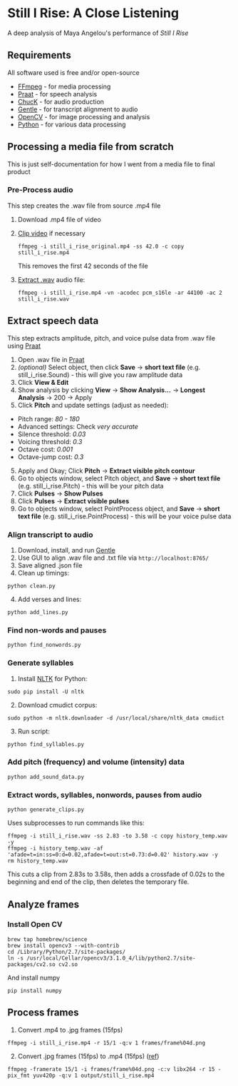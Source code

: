 # Still I Rise: A Close Listening

A deep analysis of Maya Angelou's performance of _Still I Rise_

## Requirements

All software used is free and/or open-source

* [FFmpeg](https://www.ffmpeg.org/) - for media processing
* [Praat](http://www.fon.hum.uva.nl/praat/) - for speech analysis
* [ChucK](http://chuck.cs.princeton.edu/) - for audio production
* [Gentle](https://github.com/lowerquality/gentle) - for transcript alignment to audio
* [OpenCV](http://opencv.org/) - for image processing and analysis
* [Python](https://www.python.org/) - for various data processing

## Processing a media file from scratch

This is just self-documentation for how I went from a media file to final product

### Pre-Process audio

This step creates the .wav file from source .mp4 file

1. Download .mp4 file of video
2. [Clip video](https://trac.ffmpeg.org/wiki/Seeking#Cuttingsmallsections) if necessary

   ```
   ffmpeg -i still_i_rise_original.mp4 -ss 42.0 -c copy still_i_rise.mp4
   ```

   This removes the first 42 seconds of the file

3. [Extract .wav](http://superuser.com/a/791874) audio file:

   ```
   ffmpeg -i still_i_rise.mp4 -vn -acodec pcm_s16le -ar 44100 -ac 2 still_i_rise.wav
   ```

## Extract speech data

This step extracts amplitude, pitch, and voice pulse data from .wav file using [Praat](http://www.fon.hum.uva.nl/praat/)

1. Open .wav file in [Praat](http://www.fon.hum.uva.nl/praat/)
2. _(optional)_ Select object, then click **Save** -> **short text file** (e.g. still_i_rise.Sound) - this will give you raw amplitude data
2. Click **View & Edit**
3. Show analysis by clicking **View** -> **Show Analysis...** -> **Longest Analysis** -> 200 -> Apply
4. Click **Pitch** and update settings (adjust as needed):
  * Pitch range: *80 - 180*
  * Advanced settings: Check *very accurate*
  * Silence threshold: *0.03*
  * Voicing threshold: *0.3*
  * Octave cost: *0.001*
  * Octave-jump cost: *0.3*
5. Apply and Okay; Click **Pitch** -> **Extract visible pitch contour**
6. Go to objects window, select Pitch object, and **Save** -> **short text file** (e.g. still_i_rise.Pitch) - this will be your pitch data
7. Click **Pulses** -> **Show Pulses**
8. Click **Pulses** -> **Extract visible pulses**
9. Go to objects window, select PointProcess object, and **Save** -> **short text file** (e.g. still_i_rise.PointProcess) - this will be your voice pulse data

### Align transcript to audio

1. Download, install, and run [Gentle](https://github.com/lowerquality/gentle)
2. Use GUI to align .wav file and .txt file via `http://localhost:8765/`
3. Save aligned .json file
4. Clean up timings:

  ```
  python clean.py
  ```

4. Add verses and lines:

  ```
  python add_lines.py
  ```

### Find non-words and pauses

```
python find_nonwords.py
```

### Generate syllables

1. Install [NLTK](http://www.nltk.org/) for Python:

  ```
  sudo pip install -U nltk
  ```

2. Download cmudict corpus:

  ```
  sudo python -m nltk.downloader -d /usr/local/share/nltk_data cmudict
  ```

3. Run script:

  ```
  python find_syllables.py
  ```

### Add pitch (frequency) and volume (intensity) data

```
python add_sound_data.py
```

### Extract words, syllables, nonwords, pauses from audio

```
python generate_clips.py
```

Uses subprocesses to run commands like this:

```
ffmpeg -i still_i_rise.wav -ss 2.83 -to 3.58 -c copy history_temp.wav -y
ffmpeg -i history_temp.wav -af 'afade=t=in:ss=0:d=0.02,afade=t=out:st=0.73:d=0.02' history.wav -y
rm history_temp.wav
```

This cuts a clip from 2.83s to 3.58s, then adds a crossfade of 0.02s to the beginning and end of the clip, then deletes the temporary file.

## Analyze frames

### Install Open CV

```
brew tap homebrew/science
brew install opencv3 --with-contrib
cd /Library/Python/2.7/site-packages/
ln -s /usr/local/Cellar/opencv3/3.1.0_4/lib/python2.7/site-packages/cv2.so cv2.so
```

And install numpy

```
pip install numpy
```

## Process frames

1. Convert .mp4 to .jpg frames (15fps)

  ```
  ffmpeg -i still_i_rise.mp4 -r 15/1 -q:v 1 frames/frame%04d.png
  ```

2. Convert .jpg frames (15fps) to .mp4 (15fps) ([ref](https://trac.ffmpeg.org/wiki/Create%20a%20video%20slideshow%20from%20images))

  ```
  ffmpeg -framerate 15/1 -i frames/frame%04d.png -c:v libx264 -r 15 -pix_fmt yuv420p -q:v 1 output/still_i_rise.mp4
  ```
